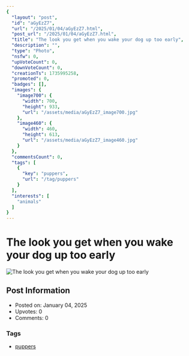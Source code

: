 ```yaml
---
{
  "layout": "post",
  "id": "aGyEzZ7",
  "url": "/2025/01/04/aGyEzZ7.html",
  "post_url": "/2025/01/04/aGyEzZ7.html",
  "title": "The look you get when you wake your dog up too early",
  "description": "",
  "type": "Photo",
  "nsfw": 0,
  "upVoteCount": 0,
  "downVoteCount": 0,
  "creationTs": 1735995258,
  "promoted": 0,
  "badges": [],
  "images": {
    "image700": {
      "width": 700,
      "height": 933,
      "url": "/assets/media/aGyEzZ7_image700.jpg"
    },
    "image460": {
      "width": 460,
      "height": 613,
      "url": "/assets/media/aGyEzZ7_image460.jpg"
    }
  },
  "commentsCount": 0,
  "tags": [
    {
      "key": "puppers",
      "url": "/tag/puppers"
    }
  ],
  "interests": [
    "animals"
  ]
}
---
```


# The look you get when you wake your dog up too early

![The look you get when you wake your dog up too early](/assets/media/aGyEzZ7_image700.jpg)

## Post Information

- Posted on: January 04, 2025
- Upvotes: 0
- Comments: 0

### Tags

- [puppers](/tag/puppers)
